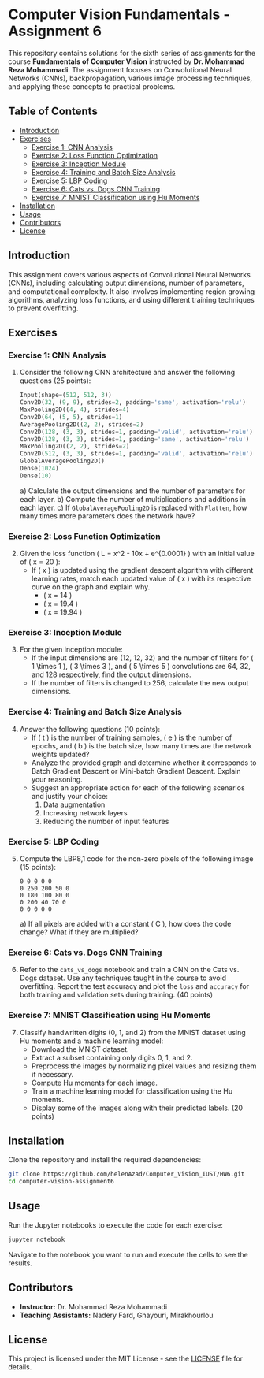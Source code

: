 
# Computer Vision Fundamentals - Assignment 6

This repository contains solutions for the sixth series of assignments for the course **Fundamentals of Computer Vision** instructed by **Dr. Mohammad Reza Mohammadi**. The assignment focuses on Convolutional Neural Networks (CNNs), backpropagation, various image processing techniques, and applying these concepts to practical problems.

## Table of Contents

- [Introduction](#introduction)
- [Exercises](#exercises)
  - [Exercise 1: CNN Analysis](#exercise-1-cnn-analysis)
  - [Exercise 2: Loss Function Optimization](#exercise-2-loss-function-optimization)
  - [Exercise 3: Inception Module](#exercise-3-inception-module)
  - [Exercise 4: Training and Batch Size Analysis](#exercise-4-training-and-batch-size-analysis)
  - [Exercise 5: LBP Coding](#exercise-5-lbp-coding)
  - [Exercise 6: Cats vs. Dogs CNN Training](#exercise-6-cats-vs-dogs-cnn-training)
  - [Exercise 7: MNIST Classification using Hu Moments](#exercise-7-mnist-classification-using-hu-moments)
- [Installation](#installation)
- [Usage](#usage)
- [Contributors](#contributors)
- [License](#license)

## Introduction

This assignment covers various aspects of Convolutional Neural Networks (CNNs), including calculating output dimensions, number of parameters, and computational complexity. It also involves implementing region growing algorithms, analyzing loss functions, and using different training techniques to prevent overfitting.

## Exercises

### Exercise 1: CNN Analysis

1. Consider the following CNN architecture and answer the following questions (25 points):
   ```python
   Input(shape=(512, 512, 3))
   Conv2D(32, (9, 9), strides=2, padding='same', activation='relu')
   MaxPooling2D((4, 4), strides=4)
   Conv2D(64, (5, 5), strides=1)
   AveragePooling2D((2, 2), strides=2)
   Conv2D(128, (3, 3), strides=1, padding='valid', activation='relu')
   Conv2D(128, (3, 3), strides=1, padding='same', activation='relu')
   MaxPooling2D((2, 2), strides=2)
   Conv2D(512, (3, 3), strides=1, padding='valid', activation='relu')
   GlobalAveragePooling2D()
   Dense(1024)
   Dense(10)
   ```

   a) Calculate the output dimensions and the number of parameters for each layer.
   b) Compute the number of multiplications and additions in each layer.
   c) If `GlobalAveragePooling2D` is replaced with `Flatten`, how many times more parameters does the network have?

### Exercise 2: Loss Function Optimization

2. Given the loss function \( L = x^2 - 10x + e^{0.0001} \) with an initial value of \( x = 20 \):
   - If \( x \) is updated using the gradient descent algorithm with different learning rates, match each updated value of \( x \) with its respective curve on the graph and explain why.
     - \( x = 14 \)
     - \( x = 19.4 \)
     - \( x = 19.94 \)

### Exercise 3: Inception Module

3. For the given inception module:
   - If the input dimensions are (12, 12, 32) and the number of filters for \( 1 \times 1 \), \( 3 \times 3 \), and \( 5 \times 5 \) convolutions are 64, 32, and 128 respectively, find the output dimensions.
   - If the number of filters is changed to 256, calculate the new output dimensions.

### Exercise 4: Training and Batch Size Analysis

4. Answer the following questions (10 points):
   - If \( t \) is the number of training samples, \( e \) is the number of epochs, and \( b \) is the batch size, how many times are the network weights updated?
   - Analyze the provided graph and determine whether it corresponds to Batch Gradient Descent or Mini-batch Gradient Descent. Explain your reasoning.
   - Suggest an appropriate action for each of the following scenarios and justify your choice:
     1. Data augmentation
     2. Increasing network layers
     3. Reducing the number of input features

### Exercise 5: LBP Coding

5. Compute the LBP8,1 code for the non-zero pixels of the following image (15 points):
   ```
   0 0 0 0 0
   0 250 200 50 0
   0 180 100 80 0
   0 200 40 70 0
   0 0 0 0 0
   ```

   a) If all pixels are added with a constant \( C \), how does the code change? What if they are multiplied?

### Exercise 6: Cats vs. Dogs CNN Training

6. Refer to the `cats_vs_dogs` notebook and train a CNN on the Cats vs. Dogs dataset. Use any techniques taught in the course to avoid overfitting. Report the test accuracy and plot the `loss` and `accuracy` for both training and validation sets during training. (40 points)

### Exercise 7: MNIST Classification using Hu Moments

7. Classify handwritten digits (0, 1, and 2) from the MNIST dataset using Hu moments and a machine learning model:
   - Download the MNIST dataset.
   - Extract a subset containing only digits 0, 1, and 2.
   - Preprocess the images by normalizing pixel values and resizing them if necessary.
   - Compute Hu moments for each image.
   - Train a machine learning model for classification using the Hu moments.
   - Display some of the images along with their predicted labels. (20 points)

## Installation

Clone the repository and install the required dependencies:

```bash
git clone https://github.com/helenAzad/Computer_Vision_IUST/HW6.git
cd computer-vision-assignment6
```

## Usage

Run the Jupyter notebooks to execute the code for each exercise:

```bash
jupyter notebook
```

Navigate to the notebook you want to run and execute the cells to see the results.

## Contributors

- **Instructor:** Dr. Mohammad Reza Mohammadi
- **Teaching Assistants:** Nadery Fard, Ghayouri, Mirakhourlou

## License

This project is licensed under the MIT License - see the [LICENSE](LICENSE) file for details.
```
